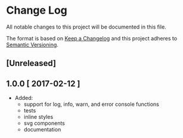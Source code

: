 # Change Log
All notable changes to this project will be documented in this file.

The format is based on [Keep a Changelog](http://keepachangelog.com/)  and this project adheres to [Semantic Versioning](http://semver.org/).

## [Unreleased]

## 1.0.0 [ 2017-02-12 ]
* Added:
	* support for log, info, warn, and error console functions
	* tests
	* inline styles
	* svg components
	* documentation
